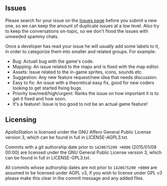 Issues
------
Please search for your issue on the [Issues page](https://github.com/Apollo-Community/ApolloStation/issues) before you submit a new one, so we can keep the amount of duplicate issues at a low level.
Also try to keep the conversations on-topic, so we don't flood the issues with unneeded spammy chats.

Once a developer has read your issue he will usually add some labels to it, in order to categorize them into smaller and related groups. For example:

- Bug: Actuall bug with the game's code.
- Mapping: An issue related to the maps and is fixed with the map editor.
- Assets: Issue related to the in-game sprites, icons, sounds etc.
- Suggestion: Any new feature request/new idea that needs discussion.
- Easy to fix: An issue with a theoretical easy fix, good for new coders looking to get started fixing bugs.
- Priority low/med/high/urgent: Ranks the issue on how important it is to get it fixed and how soon.
- It's a feature!: Issue is too good to not be an actual game feature!

Licensing
---------
ApolloStation is licensed under the GNU Affero General Public License version 3, which can be found in full in LICENSE-AGPL3.txt.

Commits with a git authorship date prior to `1420675200 +0000` (2015/01/08 00:00) are licensed under the GNU General Public License version 3, which can be found in full in LICENSE-GPL3.txt.

All commits whose authorship dates are not prior to `1420675200 +0000` are assumed to be licensed under AGPL v3, if you wish to license under GPL v3 please make this clear in the commit message and any added files.
